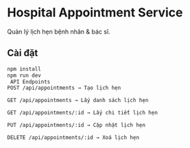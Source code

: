 # Hospital Appointment Service

Quản lý lịch hẹn bệnh nhân & bác sĩ.

##  Cài đặt
```bash
npm install
npm run dev
 API Endpoints
POST /api/appointments → Tạo lịch hẹn

GET /api/appointments → Lấy danh sách lịch hẹn

GET /api/appointments/:id → Lấy chi tiết lịch hẹn

PUT /api/appointments/:id → Cập nhật lịch hẹn

DELETE /api/appointments/:id → Xoá lịch hẹn